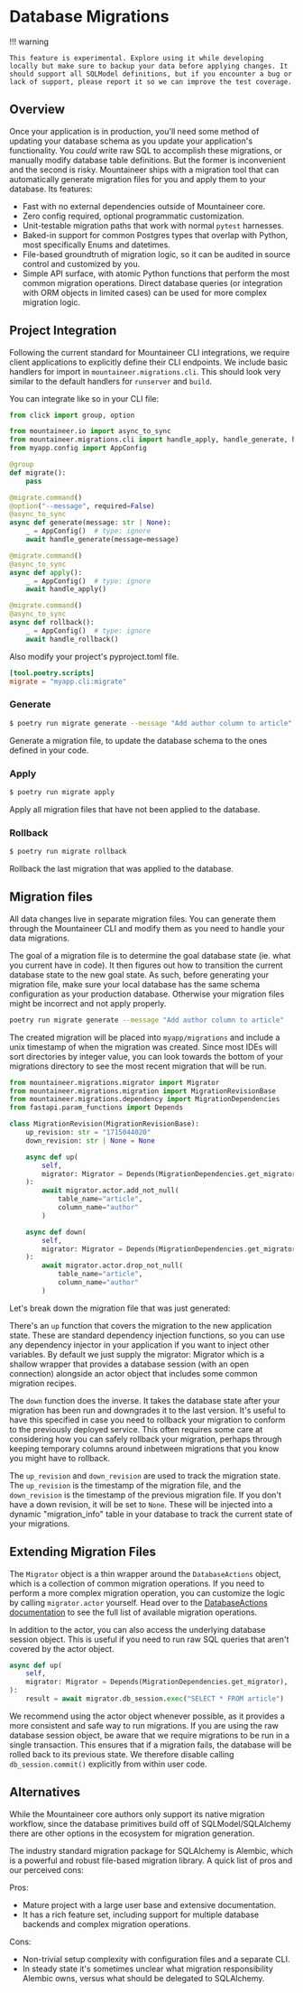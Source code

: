 # Database Migrations

!!! warning

    This feature is experimental. Explore using it while developing locally but make sure to backup your data before applying changes. It should support all SQLModel definitions, but if you encounter a bug or lack of support, please report it so we can improve the test coverage.

## Overview

Once your application is in production, you'll need some method of updating your database schema as you update your application's functionality. You _could_ write raw SQL to accomplish these migrations, or manually modify database table definitions. But the former is inconvenient and the second is risky. Mountaineer ships with a migration tool that can automatically generate migration files for you and apply them to your database. Its features:

- Fast with no external dependencies outside of Mountaineer core.
- Zero config required, optional programmatic customization.
- Unit-testable migration paths that work with normal `pytest` harnesses.
- Baked-in support for common Postgres types that overlap with Python, most specifically Enums and datetimes.
- File-based groundtruth of migration logic, so it can be audited in source control and customized by you.
- Simple API surface, with atomic Python functions that perform the most common migration operations. Direct database queries (or integration with ORM objects in limited cases) can be used for more complex migration logic.

## Project Integration

Following the current standard for Mountaineer CLI integrations, we require client applications to explicitly define their CLI endpoints. We include basic handlers for import in `mountaineer.migrations.cli`. This should look very similar to the default handlers for `runserver` and `build`.

You can integrate like so in your CLI file:

```python title="myapp/cli.py"
from click import group, option

from mountaineer.io import async_to_sync
from mountaineer.migrations.cli import handle_apply, handle_generate, handle_rollback
from myapp.config import AppConfig

@group
def migrate():
    pass

@migrate.command()
@option("--message", required=False)
@async_to_sync
async def generate(message: str | None):
    _ = AppConfig()  # type: ignore
    await handle_generate(message=message)

@migrate.command()
@async_to_sync
async def apply():
    _ = AppConfig()  # type: ignore
    await handle_apply()

@migrate.command()
@async_to_sync
async def rollback():
    _ = AppConfig()  # type: ignore
    await handle_rollback()
```

Also modify your project's pyproject.toml file.

```toml title="pyproject.toml"
[tool.poetry.scripts]
migrate = "myapp.cli:migrate"
```

### Generate

```bash
$ poetry run migrate generate --message "Add author column to article"
```

Generate a migration file, to update the database schema to the ones defined in your code.

### Apply

```bash
$ poetry run migrate apply
```

Apply all migration files that have not been applied to the database.

### Rollback

```bash
$ poetry run migrate rollback
```

Rollback the last migration that was applied to the database.

## Migration files

All data changes live in separate migration files. You can generate them through the Mountaineer CLI and modify them as you need to handle your data migrations.

The goal of a migration file is to determine the goal database state (ie. what you current have in code). It then figures out how to transition the current database state to the new goal state. As such, before generating your migration file, make sure your local database has the same schema configuration as your production database. Otherwise your migration files might be incorrect and not apply properly.

```bash
poetry run migrate generate --message "Add author column to article"
```

The created migration will be placed into `myapp/migrations` and include a unix timestamp of when the migration was created. Since most IDEs will sort directories by integer value, you can look towards the bottom of your migrations directory to see the most recent migration that will be run.

```python
from mountaineer.migrations.migrator import Migrator
from mountaineer.migrations.migration import MigrationRevisionBase
from mountaineer.migrations.dependency import MigrationDependencies
from fastapi.param_functions import Depends

class MigrationRevision(MigrationRevisionBase):
    up_revision: str = "1715044020"
    down_revision: str | None = None

    async def up(
        self,
        migrator: Migrator = Depends(MigrationDependencies.get_migrator),
    ):
        await migrator.actor.add_not_null(
            table_name="article",
            column_name="author"
        )

    async def down(
        self,
        migrator: Migrator = Depends(MigrationDependencies.get_migrator),
    ):
        await migrator.actor.drop_not_null(
            table_name="article",
            column_name="author"
        )
```

Let's break down the migration file that was just generated:

There's an `up` function that covers the migration to the new application state. These are standard dependency injection functions, so you can use any dependency injector in your application if you want to inject other variables. By default we just supply the migrator: Migrator which is a shallow wrapper that provides a database session (with an open connection) alongside an actor object that includes some common migration recipes.

The `down` function does the inverse. It takes the database state after your migration has been run and downgrades it to the last version. It's useful to have this specified in case you need to rollback your migration to conform to the previously deployed service. This often requires some care at considering how you can safely rollback your migration, perhaps through keeping temporary columns around inbetween migrations that you know you might have to rollback.

The `up_revision` and `down_revision` are used to track the migration state. The `up_revision` is the timestamp of the migration file, and the `down_revision` is the timestamp of the previous migration file. If you don't have a down revision, it will be set to `None`. These will be injected into a dynamic "migration_info" table in your database to track the current state of your migrations.

## Extending Migration Files

The `Migrator` object is a thin wrapper around the `DatabaseActions` object, which is a collection of common migration operations. If you need to perform a more complex migration operation, you can customize the logic by calling `migrator.actor` yourself. Head over to the [DatabaseActions documentation](./api/database/migrations.md) to see the full list of available migration operations.

In addition to the actor, you can also access the underlying database session object. This is useful if you need to run raw SQL queries that aren't covered by the actor object.

```python
async def up(
    self,
    migrator: Migrator = Depends(MigrationDependencies.get_migrator),
):
    result = await migrator.db_session.exec("SELECT * FROM article")
```

We recommend using the actor object whenever possible, as it provides a more consistent and safe way to run migrations. If you are using the raw database session object, be aware that we require migrations to be run in a single transaction. This ensures that if a migration fails, the database will be rolled back to its previous state. We therefore disable calling `db_session.commit()` explicitly from within user code.

## Alternatives

While the Mountaineer core authors only support its native migration workflow, since the database primitives build off of SQLModel/SQLAlchemy there are other options in the ecosystem for migration generation.

The industry standard migration package for SQLAlchemy is Alembic, which is a powerful and robust file-based migration library. A quick list of pros and our perceived cons:

Pros:

- Mature project with a large user base and extensive documentation.
- It has a rich feature set, including support for multiple database backends and complex migration operations.

Cons:

- Non-trivial setup complexity with configuration files and a separate CLI.
- In steady state it's sometimes unclear what migration responsibility Alembic owns, versus what should be delegated to SQLAlchemy.
